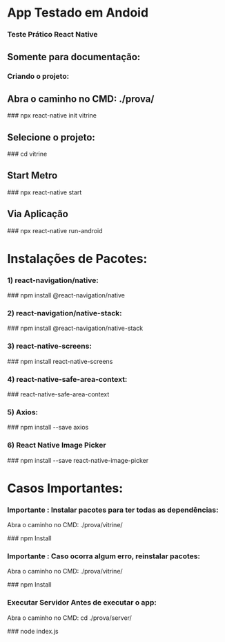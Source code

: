 <h1>App Testado em Andoid</h1>

<h3>Teste Prático React Native</h3>

<h2>Somente para documentação:</h2>

<h3>Criando o projeto:</h3>

<h2>Abra o caminho no CMD: ./prova/</h2>
### npx react-native init vitrine

<h2>Selecione o projeto:</h2>
### cd vitrine

<h2>Start Metro</h2>
### npx react-native start

<h2>Via Aplicação</h2>
### npx react-native run-android


<h1>Instalações de Pacotes:</h1>

<h3>1) react-navigation/native:</h3> 
### npm install @react-navigation/native

<h3>2) react-navigation/native-stack:</h3> 
### npm install @react-navigation/native-stack

<h3>3) react-native-screens:</h3> 
### npm install react-native-screens 

<h3>4) react-native-safe-area-context:</h3> 
### react-native-safe-area-context

<h3>5) Axios:</h3> 
### npm install --save axios

<h3>6) React Native Image Picker</h3> 
### npm install --save react-native-image-picker


<h1>Casos Importantes:</h1>

<h3>Importante : Instalar pacotes para ter todas as dependências:</h3>
<p>Abra o caminho no CMD: ./prova/vitrine/</p>
### npm Install

<h3>Importante : Caso ocorra algum erro, reinstalar pacotes:</h3>
<p>Abra o caminho no CMD: ./prova/vitrine/</p>
### npm Install

<h3>Executar Servidor Antes de executar o app:</h3>
<p>Abra o caminho no CMD: cd ./prova/server/</p>
### node index.js
